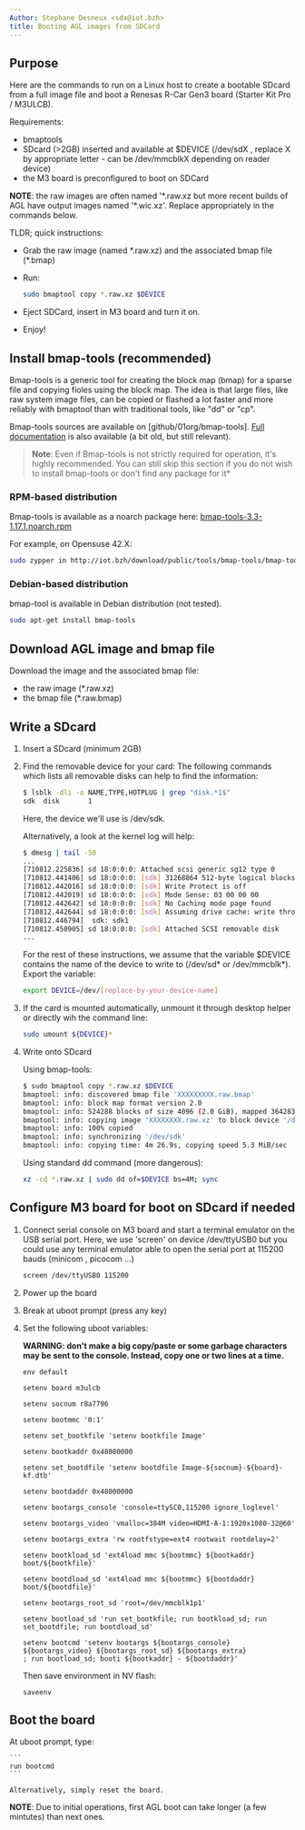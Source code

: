 ```yaml
---
Author: Stephane Desneux <sdx@iot.bzh>
title: Booting AGL images from SDCard
---
```


## Purpose

Here are the commands to run on a Linux host to create a bootable SDcard from a full image file and boot a Renesas R-Car Gen3 board (Starter Kit Pro / M3ULCB).

Requirements:

* bmaptools
* SDcard (>2GB) inserted and available at $DEVICE (/dev/sdX , replace X by appropriate letter - can be /dev/mmcblkX depending on reader device)
* the M3 board is preconfigured to boot on SDCard

**NOTE**: the raw images are often named '\*.raw.xz but more recent builds of AGL have output images named '\*.wic.xz'. Replace appropriately in the commands below.

TLDR; quick instructions:

* Grab the raw image (named \*.raw.xz) and the associated bmap file (\*.bmap)
* Run:

    ```bash
    sudo bmaptool copy *.raw.xz $DEVICE
    ```

* Eject SDCard, insert in M3 board and turn it on.
* Enjoy!

## Install bmap-tools (recommended)

Bmap-tools is a generic tool for creating the block map (bmap) for a sparse file and copying fioles using the block map. The idea is that large files, like raw system image files, can be copied or flashed a lot faster and more reliably with bmaptool than with traditional tools, like "dd" or "cp".

Bmap-tools sources are available on [github/01org/bmap-tools].
[Full documentation](https://source.tizen.org/documentation/reference/bmaptool) is also available (a bit old, but still relevant).

> **Note**: Even if Bmap-tools is not strictly required for operation, it's highly recommended. You can still skip this section if you do not wish to install bmap-tools or don't find any package for it*

### RPM-based distribution

Bmap-tools is available as a noarch package here: [bmap-tools-3.3-1.17.1.noarch.rpm](http://iot.bzh/download/public/tools/bmap-tools/bmap-tools-3.3-1.17.1.noarch.rpm)

For example, on Opensuse 42.X:

```bash
sudo zypper in http://iot.bzh/download/public/tools/bmap-tools/bmap-tools-3.3-1.17.1.noarch.rpm
```

### Debian-based distribution

bmap-tool is available in Debian distribution (not tested).

```bash
sudo apt-get install bmap-tools
```

## Download AGL image and bmap file

Download the image and the associated bmap file:

* the raw image (*.raw.xz)
* the bmap file (*.raw.bmap)

## Write a SDcard

1. Insert a SDcard (minimum 2GB)

2. Find the removable device for your card:
    The following commands which lists all removable disks can help to find the information:

    ```bash
    $ lsblk -dli -o NAME,TYPE,HOTPLUG | grep "disk.*1$"
    sdk  disk       1
    ```

    Here, the device we'll use is /dev/sdk.

    Alternatively, a look at the kernel log will help:

    ```bash
    $ dmesg | tail -50
    ...
    [710812.225836] sd 18:0:0:0: Attached scsi generic sg12 type 0
    [710812.441406] sd 18:0:0:0: [sdk] 31268864 512-byte logical blocks: (16.0 GB/14.9 GiB)
    [710812.442016] sd 18:0:0:0: [sdk] Write Protect is off
    [710812.442019] sd 18:0:0:0: [sdk] Mode Sense: 03 00 00 00
    [710812.442642] sd 18:0:0:0: [sdk] No Caching mode page found
    [710812.442644] sd 18:0:0:0: [sdk] Assuming drive cache: write through
    [710812.446794]  sdk: sdk1
    [710812.450905] sd 18:0:0:0: [sdk] Attached SCSI removable disk
    ...
    ```

    For the rest of these instructions, we assume that the variable $DEVICE contains the name of the device to write to (/dev/sd* or /dev/mmcblk*). Export the variable:

    ```bash
    export DEVICE=/dev/[replace-by-your-device-name]
    ```

3. If the card is mounted automatically, unmount it through desktop helper or directly wih the command line:

    ```bash
    sudo umount ${DEVICE}*
    ```

4. Write onto SDcard

    Using bmap-tools:

    ```bash
    $ sudo bmaptool copy *.raw.xz $DEVICE
    bmaptool: info: discovered bmap file 'XXXXXXXXX.raw.bmap'
    bmaptool: info: block map format version 2.0
    bmaptool: info: 524288 blocks of size 4096 (2.0 GiB), mapped 364283 blocks (1.4 GiB or 69.5%)
    bmaptool: info: copying image 'XXXXXXXX.raw.xz' to block device '/dev/sdk' using bmap file 'XXXXXXXX.raw.bmap'
    bmaptool: info: 100% copied
    bmaptool: info: synchronizing '/dev/sdk'
    bmaptool: info: copying time: 4m 26.9s, copying speed 5.3 MiB/sec
    ```

    Using standard dd command (more dangerous):

    ```bash
    xz -cd *.raw.xz | sudo dd of=$DEVICE bs=4M; sync
    ```

## Configure M3 board for boot on SDcard if needed

1. Connect serial console on M3 board and start a terminal emulator on the USB serial port.
    Here, we use 'screen' on device /dev/ttyUSB0 but you could use any terminal emulator able to open the serial port at 115200 bauds (minicom , picocom ...)

    ```bash
    screen /dev/ttyUSB0 115200
    ```

2. Power up the board

3. Break at uboot prompt (press any key)

4. Set the following uboot variables:

    **WARNING: don't make a big copy/paste or some garbage characters may be sent to the console. Instead, copy one or two lines at a time.**

    ```uboot
    env default

    setenv board m3ulcb

    setenv socnum r8a7796

    setenv bootmmc '0:1'

    setenv set_bootkfile 'setenv bootkfile Image'

    setenv bootkaddr 0x48080000

    setenv set_bootdfile 'setenv bootdfile Image-${socnum}-${board}-kf.dtb'

    setenv bootdaddr 0x48000000

    setenv bootargs_console 'console=ttySC0,115200 ignore_loglevel'

    setenv bootargs_video 'vmalloc=384M video=HDMI-A-1:1920x1080-32@60'

    setenv bootargs_extra 'rw rootfstype=ext4 rootwait rootdelay=2'

    setenv bootkload_sd 'ext4load mmc ${bootmmc} ${bootkaddr} boot/${bootkfile}'

    setenv bootdload_sd 'ext4load mmc ${bootmmc} ${bootdaddr} boot/${bootdfile}'

    setenv bootargs_root_sd 'root=/dev/mmcblk1p1'

    setenv bootload_sd 'run set_bootkfile; run bootkload_sd; run set_bootdfile; run bootdload_sd'

    setenv bootcmd 'setenv bootargs ${bootargs_console} ${bootargs_video} ${bootargs_root_sd} ${bootargs_extra}
    ; run bootload_sd; booti ${bootkaddr} - ${bootdaddr}'

    ```

    Then save environment in NV flash:

    ```uboot
    saveenv
    ```

## Boot the board

At uboot prompt, type:

    ```
    run bootcmd
    ```

    Alternatively, simply reset the board.

**NOTE**: Due to initial operations, first AGL boot can take longer (a few mintutes) than next ones.
